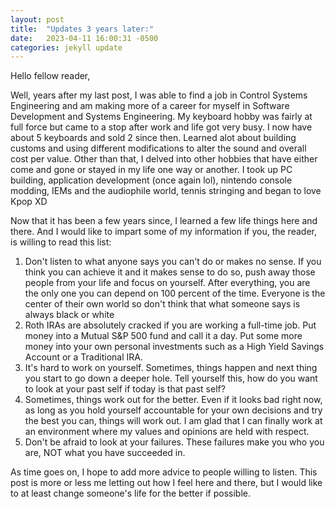```yaml
---
layout: post
title:  "Updates 3 years later:"
date:   2023-04-11 16:00:31 -0500
categories: jekyll update
---
```

Hello fellow reader,

Well, years after my last post, I was able to find a job in Control Systems Engineering and am making more of a career for myself in Software Development and Systems Engineering.  My keyboard hobby was fairly at full force but came to a stop after work and life got very busy.  I now have about 5 keyboards and sold 2 since then.  Learned alot about building customs and using different modifications to alter the sound and overall cost per value. Other than that, I delved into other hobbies that have either come and gone or stayed in my life one way or another.  I took up PC building, application development (once again lol), nintendo console modding, IEMs and the audiophile world, tennis stringing and began to love Kpop XD

Now that it has been a few years since, I learned a few life things here and there.  And I would like to impart some of my information if you, the reader, is willing to read this list: 
1. Don't listen to what anyone says you can't do or makes no sense.  If you think you can achieve it and it makes sense to do so, push away those people from your life and focus on yourself.  After everything, you are the only one you can depend on 100 percent of the time.  Everyone is the center of their own world so don't think that what someone says is always black or white
2. Roth IRAs are absolutely cracked if you are working a full-time job.  Put money into a Mutual S&P 500 fund and call it a day.  Put some more money into your own personal investments such as a High Yield Savings Account or a Traditional IRA.  
3. It's hard to work on yourself. Sometimes, things happen and next thing you start to go down a deeper hole.  Tell yourself this, how do you want to look at your past self if today is that past self?
4. Sometimes, things work out for the better.  Even if it looks bad right now, as long as you hold yourself accountable for your own decisions and try the best you can, things will work out.  I am glad that I can finally work at an environment where my values and opinions are held with respect.
5. Don't be afraid to look at your failures.  These failures make you who you are, NOT what you have succeeded in.  

As time goes on, I hope to add more advice to people willing to listen.  This post is more or less me letting out how I feel here and there, but I would like to at least change someone's life for the better if possible.


